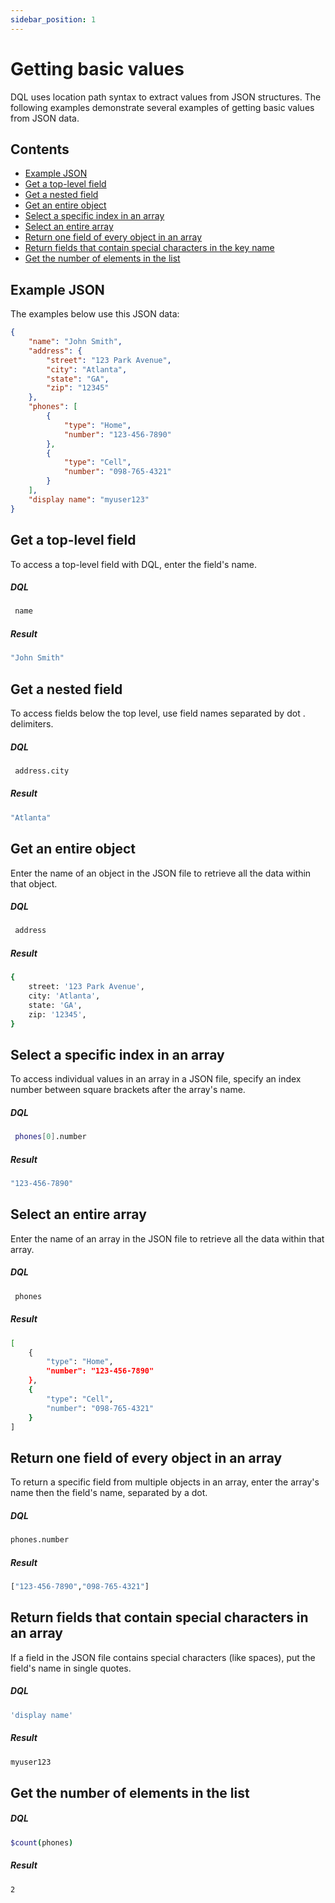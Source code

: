 ```yaml
---
sidebar_position: 1
---
```


# Getting basic values

DQL uses location path syntax to extract values from JSON structures. The following examples demonstrate several examples of getting basic values from JSON data.

## Contents

- [Example JSON](#example-json)
- [Get a top-level field](#get-a-top-level-field)
- [Get a nested field](#get-a-nested-field)
- [Get an entire object](#get-an-entire-object)
- [Select a specific index in an array](#select-a-specific-index-in-an-array)
- [Select an entire array](#select-an-entire-array)
- [Return one field of every object in an array](#return-one-field-of-every-object-in-an-array)
- [Return fields that contain special characters in the key name](#return-fields-that-contain-special-characters-in-an-array)
- [Get the number of elements in the list](#get-the-number-of-elements-in-the-list)

## Example JSON
The examples below use this JSON data:

```json
{
    "name": "John Smith",
    "address": {
        "street": "123 Park Avenue",
        "city": "Atlanta",
        "state": "GA",
        "zip": "12345"
    },
    "phones": [
        {
            "type": "Home",
            "number": "123-456-7890"
        },
        {
            "type": "Cell",
            "number": "098-765-4321"
        }
    ],
    "display name": "myuser123"
}
```

## Get a top-level field
To access a top-level field with DQL, enter the field's name.
##### DQL
```bash
 name
```
##### Result
```bash
"John Smith"
```

## Get a nested field
To access fields below the top level, use field names separated by dot . delimiters.

##### DQL
```bash
 address.city
```
##### Result
```bash
"Atlanta"
```

## Get an entire object
Enter the name of an object in the JSON file to retrieve all the data within that object.

##### DQL
```bash
 address
```
##### Result
```bash
{
    street: '123 Park Avenue',
    city: 'Atlanta',
    state: 'GA',
    zip: '12345',
}
```

## Select a specific index in an array
To access individual values in an array in a JSON file, specify an index number between square brackets after the array's name.

##### DQL
```bash
 phones[0].number
```
##### Result
```bash
"123-456-7890"
```

## Select an entire array
Enter the name of an array in the JSON file to retrieve all the data within that array.

##### DQL
```bash
 phones
```
##### Result
```bash
[
    {
        "type": "Home",
        "number": "123-456-7890"
    },
    {
        "type": "Cell",
        "number": "098-765-4321"
    }
]
```

## Return one field of every object in an array
To return a specific field from multiple objects in an array, enter the array's name then the field's name, separated by a dot.

##### DQL
```bash
phones.number
```
##### Result
```bash
["123-456-7890","098-765-4321"]
```

## Return fields that contain special characters in an array
If a field in the JSON file contains special characters (like spaces), put the field's name in single quotes.

##### DQL
```bash
'display name'
```
##### Result
```bash
myuser123
```

## Get the number of elements in the list

##### DQL
```bash
$count(phones)
```
##### Result
```bash
2
```


